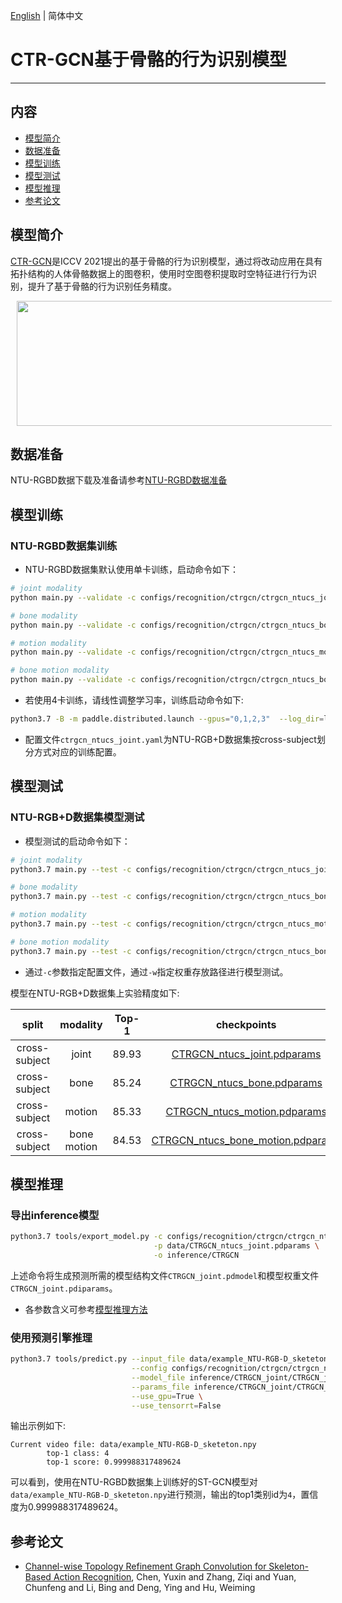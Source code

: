 [English](../../../en/model_zoo/recognition/ctrgcn.md)  | 简体中文

# CTR-GCN基于骨骼的行为识别模型

---
## 内容

- [模型简介](#模型简介)
- [数据准备](#数据准备)
- [模型训练](#模型训练)
- [模型测试](#模型测试)
- [模型推理](#模型推理)
- [参考论文](#参考论文)


## 模型简介

[CTR-GCN](https://github.com/Uason-Chen/CTR-GCN.git)是ICCV 2021提出的基于骨骼的行为识别模型，通过将改动应用在具有拓扑结构的人体骨骼数据上的图卷积，使用时空图卷积提取时空特征进行行为识别，提升了基于骨骼的行为识别任务精度。

<div align="center">
<img src="../../../images/ctrgcn.jpg" height=200 width=800 hspace='10'/> <br />
</div>


## 数据准备

NTU-RGBD数据下载及准备请参考[NTU-RGBD数据准备](../../dataset/ntu-rgbd.md)


## 模型训练

### NTU-RGBD数据集训练

- NTU-RGBD数据集默认使用单卡训练，启动命令如下：

```bash
# joint modality
python main.py --validate -c configs/recognition/ctrgcn/ctrgcn_ntucs_joint.yaml --seed 1

# bone modality
python main.py --validate -c configs/recognition/ctrgcn/ctrgcn_ntucs_bone.yaml --seed 1

# motion modality
python main.py --validate -c configs/recognition/ctrgcn/ctrgcn_ntucs_motion.yaml --seed 1

# bone motion modality
python main.py --validate -c configs/recognition/ctrgcn/ctrgcn_ntucs_bone_motion.yaml --seed 1
```

- 若使用4卡训练，请线性调整学习率，训练启动命令如下:

```bash
python3.7 -B -m paddle.distributed.launch --gpus="0,1,2,3"  --log_dir=log_ctrgcn  main.py  --validate -c configs/recognition/ctrgcn/ctrgcn_ntucs_joint.yaml
```

- 配置文件`ctrgcn_ntucs_joint.yaml`为NTU-RGB+D数据集按cross-subject划分方式对应的训练配置。


## 模型测试

### NTU-RGB+D数据集模型测试

- 模型测试的启动命令如下：

```bash
# joint modality
python3.7 main.py --test -c configs/recognition/ctrgcn/ctrgcn_ntucs_joint.yaml -w data/CTRGCN_ntucs_joint.pdparams

# bone modality
python3.7 main.py --test -c configs/recognition/ctrgcn/ctrgcn_ntucs_bone.yaml -w data/CTRGCN_ntucs_bone.pdparams

# motion modality
python3.7 main.py --test -c configs/recognition/ctrgcn/ctrgcn_ntucs_motion.yaml -w data/CTRGCN_ntucs_motion.pdparams

# bone motion modality
python3.7 main.py --test -c configs/recognition/ctrgcn/ctrgcn_ntucs_bone_motion.yaml -w data/CTRGCN_ntucs_bone_motion.pdparams
```

- 通过`-c`参数指定配置文件，通过`-w`指定权重存放路径进行模型测试。

模型在NTU-RGB+D数据集上实验精度如下:

| split | modality | Top-1 | checkpoints |
| :----: | :----: | :----: | :----: |
| cross-subject | joint | 89.93 | [CTRGCN_ntucs_joint.pdparams](https://videotag.bj.bcebos.com/PaddleVideo-release2.3/CTRGCN_ntucs_joint.pdparams) |
| cross-subject | bone | 85.24 | [CTRGCN_ntucs_bone.pdparams](https://videotag.bj.bcebos.com/PaddleVideo-release2.3/CTRGCN_ntucs_bone.pdparams) |
| cross-subject | motion | 85.33 | [CTRGCN_ntucs_motion.pdparams](https://videotag.bj.bcebos.com/PaddleVideo-release2.3/CTRGCN_ntucs_motion.pdparams) |
| cross-subject | bone motion | 84.53 | [CTRGCN_ntucs_bone_motion.pdparams](https://videotag.bj.bcebos.com/PaddleVideo-release2.3/CTRGCN_ntucs_bone_motion.pdparams) |





## 模型推理

### 导出inference模型

```bash
python3.7 tools/export_model.py -c configs/recognition/ctrgcn/ctrgcn_ntucs_joint.yaml \
                                -p data/CTRGCN_ntucs_joint.pdparams \
                                -o inference/CTRGCN
```

上述命令将生成预测所需的模型结构文件`CTRGCN_joint.pdmodel`和模型权重文件`CTRGCN_joint.pdiparams`。

- 各参数含义可参考[模型推理方法](https://github.com/PaddlePaddle/PaddleVideo/blob/release/2.0/docs/zh-CN/start.md#2-%E6%A8%A1%E5%9E%8B%E6%8E%A8%E7%90%86)

### 使用预测引擎推理

```bash
python3.7 tools/predict.py --input_file data/example_NTU-RGB-D_sketeton.npy \
                           --config configs/recognition/ctrgcn/ctrgcn_ntucs_joint.yaml \
                           --model_file inference/CTRGCN_joint/CTRGCN_joint.pdmodel \
                           --params_file inference/CTRGCN_joint/CTRGCN_joint.pdiparams \
                           --use_gpu=True \
                           --use_tensorrt=False
```

输出示例如下:

```
Current video file: data/example_NTU-RGB-D_sketeton.npy
        top-1 class: 4
        top-1 score: 0.999988317489624
```

可以看到，使用在NTU-RGBD数据集上训练好的ST-GCN模型对`data/example_NTU-RGB-D_sketeton.npy`进行预测，输出的top1类别id为`4`，置信度为0.999988317489624。


## 参考论文

- [Channel-wise Topology Refinement Graph Convolution for Skeleton-Based Action Recognition](https://arxiv.org/abs/2107.12213), Chen, Yuxin and Zhang, Ziqi and Yuan, Chunfeng and Li, Bing and Deng, Ying and Hu, Weiming
